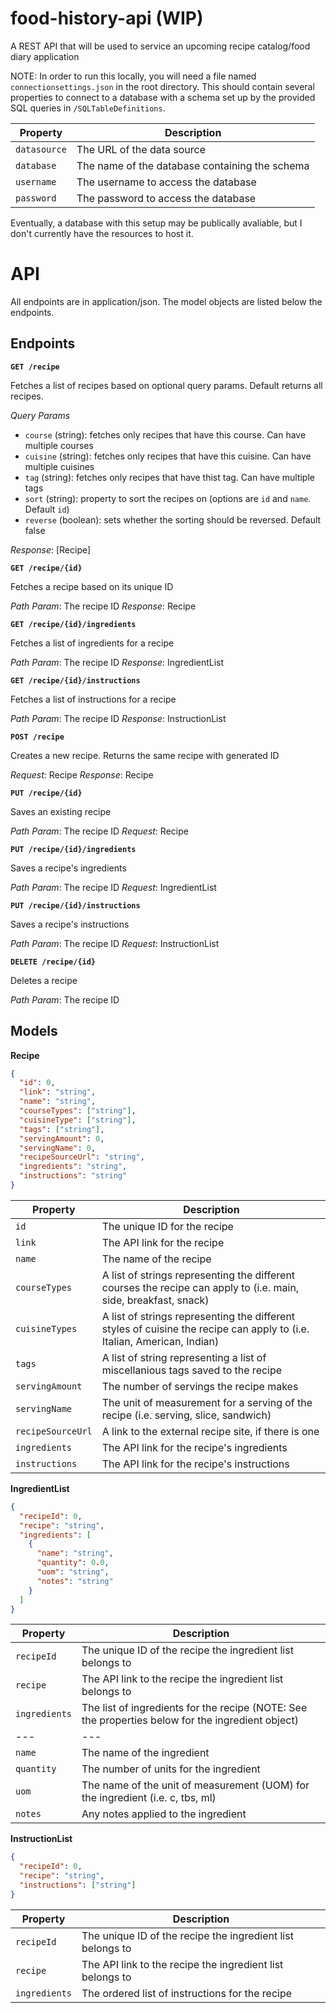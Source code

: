 # food-history-api (WIP)
A REST API that will be used to service an upcoming recipe catalog/food diary application

NOTE: In order to run this locally, you will need a file named `connectionsettings.json` in the root directory. This should contain several properties to connect to a database with a schema set up by the provided SQL queries in `/SQLTableDefinitions`.

| Property | Description |
| --- | --- |
| `datasource` | The URL of the data source |
| `database` | The name of the database containing the schema |
| `username` | The username to access the database |
| `password` | The password to access the database |

Eventually, a database with this setup may be publically avaliable, but I don't currently have the resources to host it.

# API

All endpoints are in application/json. The model objects are listed below the endpoints.

## Endpoints

**`GET /recipe`**

Fetches a list of recipes based on optional query params. Default returns all recipes.

*Query Params*

* `course` (string): fetches only recipes that have this course. Can have multiple courses
* `cuisine` (string): fetches only recipes that have this cuisine. Can have multiple cuisines
* `tag` (string): fetches only recipes that have thist tag. Can have multiple tags
* `sort` (string): property to sort the recipes on (options are `id` and `name`. Default `id`)
* `reverse` (boolean): sets whether the sorting should be reversed. Default false

*Response*: \[Recipe\]

**`GET /recipe/{id}`**

Fetches a recipe based on its unique ID

*Path Param*: The recipe ID
*Response*: Recipe

**`GET /recipe/{id}/ingredients`**

Fetches a list of ingredients for a recipe

*Path Param*: The recipe ID
*Response*: IngredientList

**`GET /recipe/{id}/instructions`**

Fetches a list of instructions for a recipe

*Path Param*: The recipe ID
*Response*: InstructionList

**`POST /recipe`**

Creates a new recipe. Returns the same recipe with generated ID

*Request*: Recipe
*Response*: Recipe

**`PUT /recipe/{id}`**

Saves an existing recipe

*Path Param*: The recipe ID
*Request*: Recipe

**`PUT /recipe/{id}/ingredients`**

Saves a recipe's ingredients

*Path Param*: The recipe ID
*Request*: IngredientList

**`PUT /recipe/{id}/instructions`**

Saves a recipe's instructions

*Path Param*: The recipe ID
*Request*: InstructionList

**`DELETE /recipe/{id}`**

Deletes a recipe

*Path Param*: The recipe ID

## Models

**Recipe**

```JSON
{
  "id": 0,
  "link": "string",
  "name": "string",
  "courseTypes": ["string"],
  "cuisineType": ["string"],
  "tags": ["string"],
  "servingAmount": 0,
  "servingName": 0,
  "recipeSourceUrl": "string",
  "ingredients": "string",
  "instructions": "string"
}
```

| Property | Description |
| --- | --- |
| `id` | The unique ID for the recipe |
| `link` | The API link for the recipe |
| `name` | The name of the recipe |
| `courseTypes` | A list of strings representing the different courses the recipe can apply to (i.e. main, side, breakfast, snack) |
| `cuisineTypes` | A list of strings representing the different styles of cuisine the recipe can apply to (i.e. Italian, American, Indian) |
| `tags` | A list of string representing a list of miscellanious tags saved to the recipe |
| `servingAmount` | The number of servings the recipe makes |
| `servingName` | The unit of measurement for a serving of the recipe (i.e. serving, slice, sandwich) |
| `recipeSourceUrl` | A link to the external recipe site, if there is one |
| `ingredients` | The API link for the recipe's ingredients |
| `instructions` | The API link for the recipe's instructions |

**IngredientList**

```JSON
{
  "recipeId": 0,
  "recipe": "string",
  "ingredients": [
    {
      "name": "string",
      "quantity": 0.0,
      "uom": "string",
      "notes": "string"
    }
  ]
}
```

| Property | Description |
| --- | --- |
| `recipeId` | The unique ID of the recipe the ingredient list belongs to |
| `recipe` | The API link to the recipe the ingredient list belongs to |
| `ingredients` | The list of ingredients for the recipe (NOTE: See the properties below for the ingredient object) |
| --- | --- |
| `name` | The name of the ingredient |
| `quantity` | The number of units for the ingredient |
| `uom` | The name of the unit of measurement (UOM) for the ingredient (i.e. c, tbs, ml) |
| `notes` | Any notes applied to the ingredient |

**InstructionList**

```JSON
{
  "recipeId": 0,
  "recipe": "string",
  "instructions": ["string"]
}
```

| Property | Description |
| --- | --- |
| `recipeId` | The unique ID of the recipe the ingredient list belongs to |
| `recipe` | The API link to the recipe the ingredient list belongs to |
| `ingredients` | The ordered list of instructions for the recipe |
